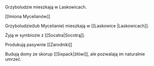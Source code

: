 Grzyboludzie mieszkają w Laskowicach. 

[[Imiona Mycelianów]]


Grzyboludzie(lub Mycelianie) mieszkają w [[Laskowice |Laskowicach]]. 


Żyją w symbiozie z [[Socatra|Socotrą]].

Produkują pasywnie [[Zarodniki]]

Budują domy ze skorup [[Sixpack|żłówi]], ale pozwalają im naturalnie umrzeć. 